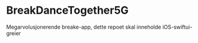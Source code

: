# BreakDanceTogether5G
Megarvolusjonerende breake-app, dette repoet skal inneholde iOS-swiftui-greier
